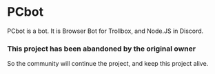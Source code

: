 # PCbot
PCbot is a bot. It is Browser Bot for Trollbox, and Node.JS in Discord.
### This project has been abandoned by the original owner
So the community will continue the project, and keep this project alive.
